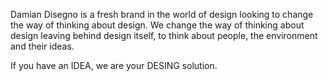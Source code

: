 
Damian Disegno is a fresh brand in the world of design looking to change the way of thinking about design.
We change the way of thinking about design leaving behind design itself, to think about people, the environment and their ideas.

If you have an IDEA, we are your DESING solution.




